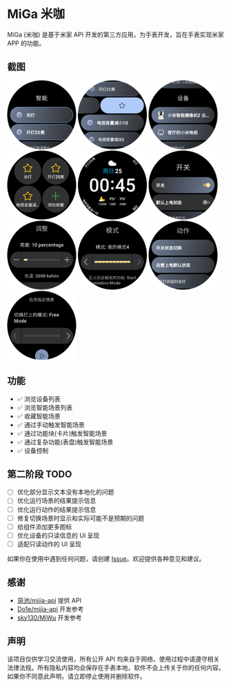 # MiGa 米咖

MiGa (米咖) 是基于米家 API 开发的第三方应用，为手表开发，旨在手表实现米家 APP 的功能。

## 截图

<img width="160" alt="" src="assets/Screenshot_20250520_122648.png"/> <img width="160" alt="" src="assets/Screenshot_20250520_122733.png"/> <img width="160" alt="" src="assets/Screenshot_20250520_122706.png"/> <img width="160" alt="" src="assets/Screenshot_20250523_031623.png"/> <img width="160" alt="" src="assets/Screenshot_20250525_004517.png"/> <img width="160" alt="" src="assets/Screenshot_20250618_134417.png"/> <img width="160" alt="" src="assets/Screenshot_20250618_134527.png"/> <img width="160" alt="" src="assets/Screenshot_20250618_134549.png"/> <img width="160" alt="" src="assets/Screenshot_20250618_134605.png"/> <img width="160" alt="" src="assets/Screenshot_20250618_135042.png"/>

## 功能

-   ✅ 浏览设备列表
-   ✅ 浏览智能场景列表
-   ✅ 收藏智能场景
-   ✅ 通过手动触发智能场景
-   ✅ 通过功能块(卡片)触发智能场景
-   ✅ 通过复杂功能(表盘)触发智能场景
-   ✅ 设备控制

## 第二阶段 TODO

-   [ ] 优化部分显示文本没有本地化的问题
-   [ ] 优化运行场景的结果提示信息
-   [ ] 优化运行动作的结果提示信息
-   [ ] 修复切换场景时显示和实际可能不是预期的问题
-   [ ] 给组件添加更多图标
-   [ ] 优化设备的只读信息的 UI 呈现
-   [ ] 适配只读动作的 UI 呈现

如果你在使用中遇到任何问题，请创建 [Issue](https://github.com/AuTsing/MiGa/issues/new)。欢迎提供各种意见和建议。

## 感谢

-   [简池/mijia-api](https://gitee.com/janzlan/mijia-api) 提供 API
-   [Do1e/mijia-api](https://github.com/Do1e/mijia-api) 开发参考
-   [sky130/MiWu](https://github.com/sky130/MiWu) 开发参考

## 声明

该项目仅供学习交流使用，所有公开 API 均来自于网络，使用过程中请遵守相关法律法规。所有隐私内容均会保存在手表本地，软件不会上传关于你的任何内容。如果你不同意此声明，请立即停止使用并删除软件。
